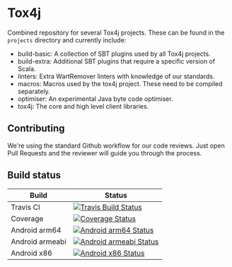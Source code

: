 # Tox4j

Combined repository for several Tox4j projects. These can be found in the
`projects` directory and currently include:

- build-basic: A collection of SBT plugins used by all Tox4j projects.
- build-extra: Additional SBT plugins that require a specific version of Scala.
- linters: Extra WartRemover linters with knowledge of our standards.
- macros: Macros used by the tox4j project. These need to be compiled separately.
- optimiser: An experimental Java byte code optimiser.
- tox4j: The core and high level client libraries.


## Contributing

We're using the standard Github workflow for our code reviews. Just open Pull
Requests and the reviewer will guide you through the process.

## Build status

|      Build      |   Status  |
|-----------------|-----------|
| Travis CI       | [![Travis Build Status](https://api.travis-ci.org/tox4j/tox4j.svg)](https://travis-ci.org/tox4j/tox4j) | 
| Coverage        | [![Coverage Status](https://coveralls.io/repos/tox4j/tox4j/badge.svg?branch=master)](https://coveralls.io/r/tox4j/tox4j?branch=master) |
| Android arm64   | [![Android arm64 Status](https://build.tox.chat/buildStatus/icon?job=tox4j_build_android_arm64_release)](https://build.tox.chat/job/tox4j_build_android_arm64_release/) |
| Android armeabi | [![Android armeabi Status](https://build.tox.chat/buildStatus/icon?job=tox4j_build_android_armel_release)](https://build.tox.chat/job/tox4j_build_android_armel_release/) |
| Android x86     | [![Android x86 Status](https://build.tox.chat/buildStatus/icon?job=tox4j_build_android_x86_release)](https://build.tox.chat/job/tox4j_build_android_x86_release/) |

